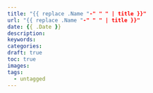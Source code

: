 ```yaml
---
title: "{{ replace .Name "-" " " | title }}"
url: "{{ replace .Name "-" " " | title }}"
date: {{ .Date }}
description: 
keywords: 
categories: 
draft: true
toc: true
images:
tags: 
  - untagged
---
```

